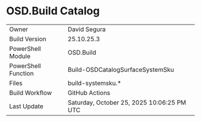 ﻿# OSD.Build Catalog

| | |
|-|-|
| Owner | David Segura |
| Build Version | 25.10.25.3 |
| PowerShell Module | OSD.Build |
| PowerShell Function | Build-OSDCatalogSurfaceSystemSku |
| Files | build-systemsku.* |
| Build Workflow | GitHub Actions |
| Last Update | Saturday, October 25, 2025 10:06:25 PM UTC |
